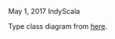 May 1, 2017 IndyScala

Type class diagram from [here](https://github.com/typelevel/cats/issues/1633).
